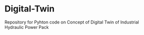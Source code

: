 # Digital-Twin
Repository for Pyhton code on Concept of Digital Twin of Industrial Hydraulic Power Pack
